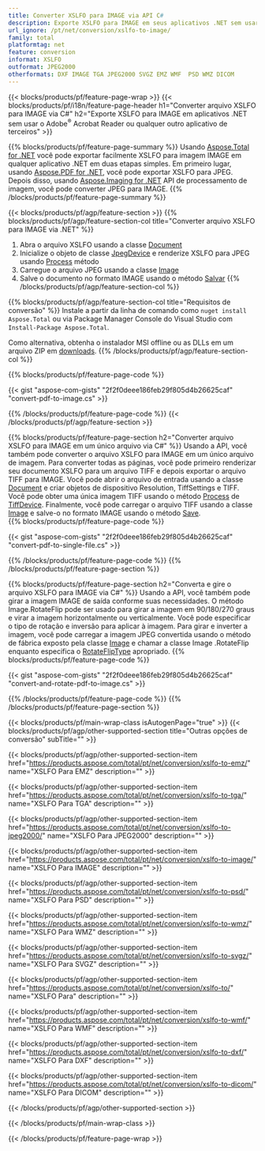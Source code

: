 ```yaml
---
title: Converter XSLFO para IMAGE via API C#
description: Exporte XSLFO para IMAGE em seus aplicativos .NET sem usar nenhum aplicativo de terceiros
url_ignore: /pt/net/conversion/xslfo-to-image/
family: total
platformtag: net
feature: conversion
informat: XSLFO
outformat: JPEG2000
otherformats: DXF IMAGE TGA JPEG2000 SVGZ EMZ WMF  PSD WMZ DICOM
---
```

{{< blocks/products/pf/feature-page-wrap >}}
{{< blocks/products/pf/i18n/feature-page-header h1="Converter arquivo XSLFO para IMAGE via C#" h2="Exporte XSLFO para IMAGE em aplicativos .NET sem usar o Adobe<sup>&reg;</sup> Acrobat Reader ou qualquer outro aplicativo de terceiros" >}}

{{% blocks/products/pf/feature-page-summary %}}
Usando [Aspose.Total for .NET](https://products.aspose.com/total/net/) você pode exportar facilmente XSLFO para imagem IMAGE em qualquer aplicativo .NET em duas etapas simples. Em primeiro lugar, usando [Aspose.PDF for .NET](https://products.aspose.com/pdf/net/), você pode exportar XSLFO para JPEG. Depois disso, usando [Aspose.Imaging for .NET](https://products.aspose.com/imaging/net/) API de processamento de imagem, você pode converter JPEG para IMAGE.
{{% /blocks/products/pf/feature-page-summary  %}}

{{< blocks/products/pf/agp/feature-section >}}
{{% blocks/products/pf/agp/feature-section-col title="Converter arquivo XSLFO para IMAGE via .NET" %}}
1. Abra o arquivo XSLFO usando a classe [Document](https://apireference.aspose.com/pdf/net/aspose.pdf/document)
2. Inicialize o objeto de classe [JpegDevice](https://apireference.aspose.com/pdf/net/aspose.pdf.devices/jpegdevice) e renderize XSLFO para JPEG usando [Process](https://apireference.aspose.com/pdf/net/aspose.pdf.devices.pagedevice/process/methods/1) método
3. Carregue o arquivo JPEG usando a classe [Image](https://apireference.aspose.com/imaging/net/aspose.imaging/image)
4. Salve o documento no formato IMAGE usando o método [Salvar](https://apireference.aspose.com/imaging/net/aspose.imaging.image/save/methods/4)
{{% /blocks/products/pf/agp/feature-section-col %}}

{{% blocks/products/pf/agp/feature-section-col title="Requisitos de conversão" %}}
Instale a partir da linha de comando como ```nuget install Aspose.Total``` ou via Package Manager Console do Visual Studio com ```Install-Package Aspose.Total```.

Como alternativa, obtenha o instalador MSI offline ou as DLLs em um arquivo ZIP em [downloads](https://downloads.aspose.com/total/net).
{{% /blocks/products/pf/agp/feature-section-col %}}

{{% blocks/products/pf/feature-page-code %}}

{{< gist "aspose-com-gists" "2f2f0deee186feb29f805d4b26625caf" "convert-pdf-to-image.cs" >}}


{{% /blocks/products/pf/feature-page-code %}}
{{< /blocks/products/pf/agp/feature-section >}}

{{% blocks/products/pf/feature-page-section  h2="Converter arquivo XSLFO para IMAGE em um único arquivo via C#" %}}
Usando a API, você também pode converter o arquivo XSLFO para IMAGE em um único arquivo de imagem. Para converter todas as páginas, você pode primeiro renderizar seu documento XSLFO para um arquivo TIFF e depois exportar o arquivo TIFF para IMAGE. Você pode abrir o arquivo de entrada usando a classe [Document](https://apireference.aspose.com/pdf/net/aspose.pdf/document) e criar objetos de dispositivo Resolution, TiffSettings e TIFF. Você pode obter uma única imagem TIFF usando o método [Process](https://apireference.aspose.com/pdf/net/aspose.pdf.devices.documentdevice/process/methods/3) de [TiffDevice](https://apireference.aspose.com/pdf/net/aspose.pdf.devices/tiffdevice). Finalmente, você pode carregar o arquivo TIFF usando a classe [Image](https://apireference.aspose.com/imaging/net/aspose.imaging/image)
e salve-o no formato IMAGE usando o método [Save](https://apireference.aspose.com/imaging/net/aspose.imaging.image/save/methods/4).  
{{% blocks/products/pf/feature-page-code %}}

{{< gist "aspose-com-gists" "2f2f0deee186feb29f805d4b26625caf" "convert-pdf-to-single-file.cs" >}}

{{% /blocks/products/pf/feature-page-code  %}}
{{% /blocks/products/pf/feature-page-section %}}

{{% blocks/products/pf/feature-page-section  h2="Converta e gire o arquivo XSLFO para IMAGE via C#" %}}
Usando a API, você também pode girar a imagem IMAGE de saída conforme suas necessidades. O método Image.RotateFlip pode ser usado para girar a imagem em 90/180/270 graus e virar a imagem horizontalmente ou verticalmente. Você pode especificar o tipo de rotação e inversão para aplicar à imagem. Para girar e inverter a imagem, você pode carregar a imagem JPEG convertida usando o método de fábrica exposto pela classe [Image](https://apireference.aspose.com/imaging/net/aspose.imaging/image) e chamar a classe Image .RotateFlip enquanto especifica o [RotateFlipType](https://apireference.aspose.com/imaging/net/aspose.imaging/rotatefliptype) apropriado. 
{{% blocks/products/pf/feature-page-code %}}

{{< gist "aspose-com-gists" "2f2f0deee186feb29f805d4b26625caf" "convert-and-rotate-pdf-to-image.cs" >}}

{{% /blocks/products/pf/feature-page-code  %}}
{{% /blocks/products/pf/feature-page-section %}}

{{< blocks/products/pf/main-wrap-class isAutogenPage="true" >}}
{{< blocks/products/pf/agp/other-supported-section title="Outras opções de conversão" subTitle="" >}}

{{< blocks/products/pf/agp/other-supported-section-item href="https://products.aspose.com/total/pt/net/conversion/xslfo-to-emz/" name="XSLFO Para EMZ" description="" >}}

{{< blocks/products/pf/agp/other-supported-section-item href="https://products.aspose.com/total/pt/net/conversion/xslfo-to-tga/" name="XSLFO Para TGA" description="" >}}

{{< blocks/products/pf/agp/other-supported-section-item href="https://products.aspose.com/total/pt/net/conversion/xslfo-to-jpeg2000/" name="XSLFO Para JPEG2000" description="" >}}

{{< blocks/products/pf/agp/other-supported-section-item href="https://products.aspose.com/total/pt/net/conversion/xslfo-to-image/" name="XSLFO Para IMAGE" description="" >}}

{{< blocks/products/pf/agp/other-supported-section-item href="https://products.aspose.com/total/pt/net/conversion/xslfo-to-psd/" name="XSLFO Para PSD" description="" >}}

{{< blocks/products/pf/agp/other-supported-section-item href="https://products.aspose.com/total/pt/net/conversion/xslfo-to-wmz/" name="XSLFO Para WMZ" description="" >}}

{{< blocks/products/pf/agp/other-supported-section-item href="https://products.aspose.com/total/pt/net/conversion/xslfo-to-svgz/" name="XSLFO Para SVGZ" description="" >}}

{{< blocks/products/pf/agp/other-supported-section-item href="https://products.aspose.com/total/pt/net/conversion/xslfo-to/" name="XSLFO Para" description="" >}}

{{< blocks/products/pf/agp/other-supported-section-item href="https://products.aspose.com/total/pt/net/conversion/xslfo-to-wmf/" name="XSLFO Para WMF" description="" >}}

{{< blocks/products/pf/agp/other-supported-section-item href="https://products.aspose.com/total/pt/net/conversion/xslfo-to-dxf/" name="XSLFO Para DXF" description="" >}}

{{< blocks/products/pf/agp/other-supported-section-item href="https://products.aspose.com/total/pt/net/conversion/xslfo-to-dicom/" name="XSLFO Para DICOM" description="" >}}



{{< /blocks/products/pf/agp/other-supported-section >}}

{{< /blocks/products/pf/main-wrap-class >}}

{{< /blocks/products/pf/feature-page-wrap >}}